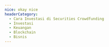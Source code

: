 ```yaml
---
nice: okay nice
headerCategory:
  - Cara Investasi di Securities Crowdfunding
  - Investasi
  - Keuangan
  - Blockchain
  - Bisnis
---
```

